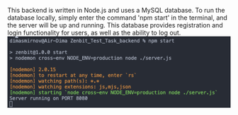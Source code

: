 This backend is written in Node.js and uses a MySQL database. To run the database locally, simply enter the command 'npm start' in the terminal, and the server will be up and running. This database provides registration and login functionality for users, as well as the ability to log out.
![Run server](./assets/screen.png)
